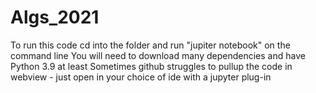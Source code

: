 # Algs_2021
To run this code cd into the folder and run "jupiter notebook" on the command line
You will need to download many dependencies and have Python 3.9 at least
Sometimes github struggles to pullup the code in webview - just open in your choice of ide with a jupyter plug-in
